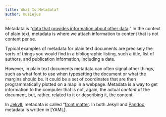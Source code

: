 ```yaml
---
title: What Is Metadata?
author: muziejus
---
```


Metadata is “[data that provides information about other
data](https://en.wikipedia.org/wiki/Metadata).” In the context of plain text,
metadata is where we attach information to content that is not content per se.

Typical examples of metadata for plain text documents are precisely the sorts
of things you would find in a bibliographic listing, such a title, list of
authors, and publication information, including a date.

However, in plain text documents metadata can often signal other things, such
as what font to use when typesetting the document or what the margins should
be. It could be a set of coordinates that are then programmatically plotted on
a map in a webpage. Metadata is a way to get information to the computer that
is not, again, the actual _content_ of the document, but, rather, related to
it or describing it, the content.

In [Jekyll](/whatis/jekyll), metadata is called “[front
matter](https://jekyllrb.com/docs/frontmatter/). In both Jekyll and
[Pandoc](/whatis/pandoc), metadata is written in [YAML].
